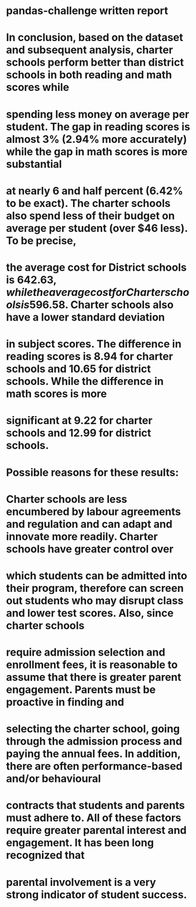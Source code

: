 # pandas-challenge written report
# In conclusion, based on the dataset and subsequent analysis, charter schools perform better than district schools in both reading and math scores while 
# spending less money on average per student. The gap in reading scores is almost 3% (2.94% more accurately) while the gap in math scores is more substantial 
# at nearly 6 and half percent (6.42% to be exact). The charter schools also spend less of their budget on average per student (over $46 less). To be precise, 
# the average cost for District schools is 642.63$, while the average cost for Charter schools is 596.58$. Charter schools also have a lower standard deviation 
# in subject scores. The difference in reading scores is 8.94 for charter schools and 10.65 for district schools. While the difference in math scores is more 
# significant at 9.22 for charter schools and 12.99 for district schools.

# Possible reasons for these results:

# Charter schools are less encumbered by labour agreements and regulation and can adapt and innovate more readily. Charter schools have greater control over 
# which students can be admitted into their program, therefore can screen out students who may disrupt class and lower test scores. Also, since charter schools 
# require admission selection and enrollment fees, it is reasonable to assume that there is greater parent engagement. Parents must be proactive in finding and 
# selecting the charter school, going through the admission process and paying the annual fees. In addition, there are often performance-based and/or behavioural
# contracts that students and parents must adhere to. All of these factors require greater parental interest and engagement. It has been long recognized that 
# parental involvement is a very strong indicator of student success.
